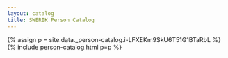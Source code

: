 ```yaml
---
layout: catalog
title: SWERIK Person Catalog
---
```

{% assign p = site.data._person-catalog.i-LFXEKm9SkU6T51G1BTaRbL %}
{% include person-catalog.html p=p %}

